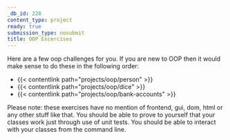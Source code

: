 ```yaml
---
_db_id: 228
content_type: project
ready: true
submission_type: nosubmit
title: OOP Excercises
---
```


Here are a few oop challenges for you. If you are new to OOP then it would make sense to do these in the following order:

- {{< contentlink path="projects/oop/person" >}}
- {{< contentlink path="projects/oop/dice" >}}
- {{< contentlink path="projects/oop/bank-accounts" >}}

Please note: these exercises have no mention of frontend, gui, dom, html or any other stuff like that. You should be able to prove to yourself that your classes work just through use of unit tests. You should be able to interact with your classes from the command line.